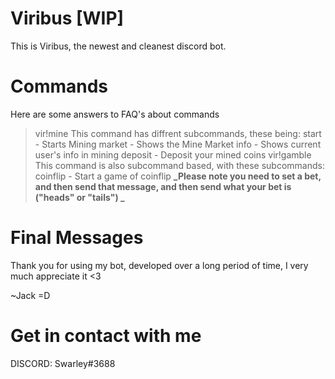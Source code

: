 # Viribus [WIP]
This is Viribus, the newest and cleanest discord bot.

# Commands
Here are some answers to FAQ's about commands
 > vir!mine
 This command has diffrent subcommands, these being:
 start - Starts Mining
 market - Shows the Mine Market
 info - Shows current user's info in mining
 deposit - Deposit your mined coins
 > vir!gamble
 This command is also subcommand based, with these subcommands:
 coinflip - Start a game of coinflip **_Please note you need to set a bet, and then send that message, and then send what your bet is ("heads" or "tails")  _**

# Final Messages
Thank you for using my bot, developed over a long period of time,
I very much appreciate it <3



~Jack =D

# Get in contact with me
DISCORD: Swarley#3688
